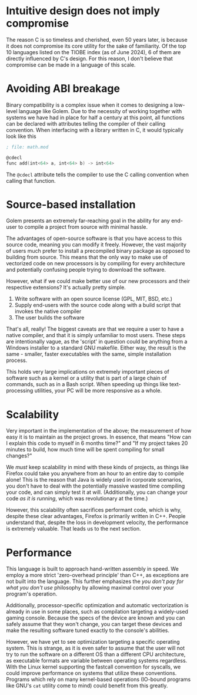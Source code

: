 # Intuitive design does not imply compromise
The reason C is so timeless and cherished, even 50 years later, is because it does not compromise its core utility for the sake of familiarity.
Of the top 10 languages listed on the TIOBE index (as of June 2024), 6 of them are directly influenced by C's design.
For this reason, I don't believe that compromise can be made in a language of this scale.

# Avoiding ABI breakage
Binary compatibility is a complex issue when it comes to designing a low-level language like Golem.
Due to the necessity of working together with systems we have had in place for half a century at this point,
all functions can be declared with attributes telling the compiler of their calling convention.
When interfacing with a library written in C, it would typically look like this
```nasm
; file: math.mod

@cdecl
func add(int<64> a, int<64> b) -> int<64>
```

The `@cdecl` attribute tells the compiler to use the C calling convention when calling that function.

# Source-based installation
Golem presents an extremely far-reaching goal in the ability for any end-user to compile a project from source with minimal hassle.

The advantages of open-source software is that you have access to this source code, meaning you can modify it freely.
However, the vast majority of users much prefer to install a precompiled binary package as opposed to building from source.
This means that the only way to make use of vectorized code on new processors is by compiling for every architecture and potentially confusing people trying to download the software.

However, what if we could make better use of our new processors and their respective extensions?
It's actually pretty simple.

1. Write software with an open source license (GPL, MIT, BSD, etc.)
2. Supply end-users with the source code along with a build script that invokes the native compiler
3. The user builds the software

That's all, really! The biggest caveats are that we require a user to have a native compiler, and that it is simply unfamiliar to most users.
These steps are intentionally vague, as the 'script' in question could be anything from a Windows installer to a standard GNU makefile.
Either way, the result is the same - smaller, faster executables with the same, simple installation process.

This holds very large implications on extremely important pieces of software such as a kernel or a utility that is part of a large chain of commands, such as in a Bash script.
When speeding up things like text-processing utilities, your PC will be more responsive as a whole.

# Scalability
Very important in the implementation of the above; the measurement of how easy it is to maintain as the project grows.
In essence, that means "How can I explain this code to myself in 6 months time?" and "If my project takes 20 minutes to build, how much time will be spent compiling for small changes?"

We *must* keep scalability in mind with these kinds of projects, as things like Firefox could take you anywhere from an hour to an entire day to compile alone!
This is the reason that Java is widely used in corporate scenarios, you don't have to deal with the potentially massive wasted time compiling your code, and can simply test it at will.
(Additionally, you can change your code *as it is running*, which was revolutionary at the time.)

However, this scalability often sacrifices performant code, which is why, despite these clear advantages, Firefox is primarily written in C++.
People understand that, despite the loss in development velocity, the performance is extremely valuable. That leads us to the next section.

# Performance
This language is built to approach hand-written assembly in speed. We employ a more strict 'zero-overhead principle' than C++, as exceptions are not built into the language.
This further emphasizes the *you don't pay for what you don't use* philosophy by allowing maximal control over your program's operation.

Additionally, processor-specific optimization and automatic vectorization is already in use in some places, such as compilation targeting a widely-used gaming console.
Because the specs of the device are known and you can safely assume that they won't change, you can target these devices and make the resulting software tuned exactly to the console's abilities.

However, we have yet to see optimization targeting a specific operating system. This is strange, as it is even safer to assume that the user will not try to run the software on a different OS than a different CPU architecture,
as executable formats are variable between operating systems regardless.
With the Linux kernel supporting the fastcall convention for syscalls, we could improve performance on systems that utilize these conventions.
Programs which rely on many kernel-based operations (IO-bound programs like GNU's `cat` utility come to mind) could benefit from this greatly.
